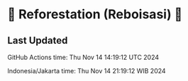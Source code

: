 
# 🌳 Reforestation (Reboisasi) 🌲

## Last Updated

GitHub Actions time: Thu Nov 14 14:19:12 UTC 2024

Indonesia/Jakarta time: Thu Nov 14 21:19:12 WIB 2024
